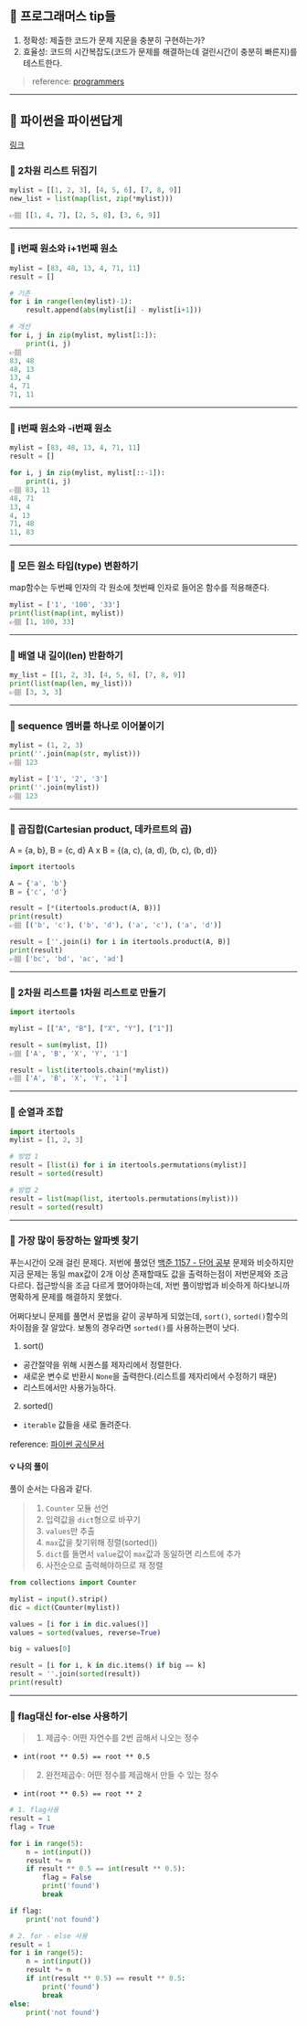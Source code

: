 ## 📍 프로그래머스 tip들
1. 정확성: 제출한 코드가 문제 지문을 충분히 구현하는가?
2. 효율성: 코드의 시간복잡도(코드가 문제를 해결하는데 걸린시간이 충분히 빠른지)를 테스트한다.

> reference: <a href='https://programmers.zendesk.com/hc/ko/articles/360034929391-%EC%BD%94%EB%94%A9-%ED%85%8C%EC%8A%A4%ED%8A%B8%EC%9D%98-%EC%A0%90%EC%88%98%EB%8A%94-%EC%96%B4%EB%96%BB%EA%B2%8C-%EC%82%B0%EC%B6%9C%ED%95%98%EB%82%98%EC%9A%94-'>programmers</a>

---
## 📍 파이썬을 파이썬답게
<a href = 'https://programmers.co.kr/learn/courses/4008'>링크</a>

### 📌 2차원 리스트 뒤집기
```python
mylist = [[1, 2, 3], [4, 5, 6], [7, 8, 9]]
new_list = list(map(list, zip(*mylist)))

👉🏽 [[1, 4, 7], [2, 5, 8], [3, 6, 9]]
```
---
### 📌 i번째 원소와 i+1번째 원소
```python
mylist = [83, 48, 13, 4, 71, 11]
result = []

# 기존
for i in range(len(mylist)-1):
    result.append(abs(mylist[i] - mylist[i+1]))

# 개선
for i, j in zip(mylist, mylist[1:]):
    print(i, j)
👉🏽 
83, 48
48, 13
13, 4
4, 71
71, 11
```

---
### 📌 i번째 원소와 -i번째 원소
```python
mylist = [83, 48, 13, 4, 71, 11]
result = []

for i, j in zip(mylist, mylist[::-1]):
    print(i, j)
👉🏽 83, 11
48, 71
13, 4
4, 13
71, 48
11, 83
```

---
### 📌 모든 원소 타입(type) 변환하기
map함수는 두번째 인자의 각 원소에 첫번째 인자로 들어온 함수를 적용해준다.

```python
mylist = ['1', '100', '33']
print(list(map(int, mylist))
👉🏽 [1, 100, 33]
```

---
### 📌 배열 내 길이(len) 반환하기
```python
my_list = [[1, 2, 3], [4, 5, 6], [7, 8, 9]]
print(list(map(len, my_list)))
👉🏽 [3, 3, 3]
```

---
### 📌 sequence 멤버를 하나로 이어붙이기
```python
mylist = (1, 2, 3)
print(''.join(map(str, mylist)))
👉🏽 123

mylist = ['1', '2', '3']
print(''.join(mylist))
👉🏽 123
```

---
### 📌 곱집합(Cartesian product, 데카르트의 곱)
A = {a, b}, B = {c, d}
A x B = {(a, c), (a, d), (b, c), (b, d)}

```python
import itertools

A = {'a', 'b'}
B = {'c', 'd'}

result = [*(itertools.product(A, B))]
print(result)
👉🏽 [('b', 'c'), ('b', 'd'), ('a', 'c'), ('a', 'd')]

result = [''.join(i) for i in itertools.product(A, B)]
print(result)
👉🏽 ['bc', 'bd', 'ac', 'ad']
```

---
### 📌 2차원 리스트를 1차원 리스트로 만들기
```python
import itertools

mylist = [["A", "B"], ["X", "Y"], ["1"]]

result = sum(mylist, [])
👉🏽 ['A', 'B', 'X', 'Y', '1']

result = list(itertools.chain(*mylist))
👉🏽 ['A', 'B', 'X', 'Y', '1']
```

---
### 📌 순열과 조합
```python
import itertools
mylist = [1, 2, 3]

# 방법 1
result = [list(i) for i in itertools.permutations(mylist)]
result = sorted(result)

# 방법 2
result = list(map(list, itertools.permutations(mylist)))
result = sorted(result)
```

---
### 📌 가장 많이 등장하는 알파벳 찾기

푸는시간이 오래 걸린 문제다.
저번에 풀었던 <a href='https://www.acmicpc.net/problem/1157'>백준 1157 - 단어 공부</a> 문제와 비슷하지만 
지금 문제는 동일 max값이 2개 이상 존재할때도 값을 출력하는점이 저번문제와 조금 다르다. 접근방식을 조금 다르게 했어야하는데, 저번 풀이방법과 비슷하게 하다보니까 명확하게 문제를 해결하지 못했다.

어쩌다보니 문제를 풀면서 문법을 같이 공부하게 되었는데, `sort()`, `sorted()`함수의 차이점을 잘 알았다.
보통의 경우라면 `sorted()`를 사용하는편이 낫다.

1. sort()
  * 공간절약을 위해 시퀀스를 제자리에서 정렬한다.
  * 새로운 변수로 반환시 `None`을 출력한다.(리스트를 제자리에서 수정하기 때문)
  * 리스트에서만 사용가능하다.

2. sorted()
  * `iterable` 값들을 새로 돌려준다.

reference: <a href='https://docs.python.org/ko/3/library/functions.html#sorted'>파이썬 공식문서</a>

#### 💡 나의 풀이
풀이 순서는 다음과 같다.
>1. `Counter` 모듈 선언
>2. 입력값을 `dict`형으로 바꾸기
>3. `values`만 추출 
>4. `max`값을 찾기위해 정렬(sorted())
>5. `dict`를 돌면서 `value`값이 `max`값과 동일하면 리스트에 추가
>6. 사전순으로 출력해야하므로 재 정렬

```python
from collections import Counter

mylist = input().strip()
dic = dict(Counter(mylist))

values = [i for i in dic.values()]
values = sorted(values, reverse=True)

big = values[0]

result = [i for i, k in dic.items() if big == k]
result = ''.join(sorted(result))
print(result)
```

---
### 📌 flag대신 for-else 사용하기
>1. 제곱수: 어떤 자연수를 2번 곱해서 나오는 정수
  * `int(root ** 0.5) == root ** 0.5`
>2. 완전제곱수: 어떤 정수를 제곱해서 만들 수 있는 정수
  * `int(root ** 0.5) == root ** 2`

```python
# 1. flag사용
result = 1
flag = True

for i in range(5):
    n = int(input())
    result *= n
    if result ** 0.5 == int(result ** 0.5):
        flag = False
        print('found')
        break

if flag:
    print('not found')

# 2. for - else 사용
result = 1
for i in range(5):
    n = int(input())
    result *= n
    if int(result ** 0.5) == result ** 0.5:
        print('found')
        break
else:
    print('not found')
```